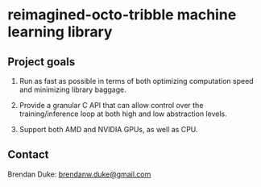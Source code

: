 # reimagined-octo-tribble machine learning library


## Project goals

1. Run as fast as possible in terms of both optimizing computation speed and
   minimizing library baggage.

2. Provide a granular C API that can allow control over the training/inference
   loop at both high and low abstraction levels.

3. Support both AMD and NVIDIA GPUs, as well as CPU.


## Contact

Brendan Duke: brendanw.duke@gmail.com
